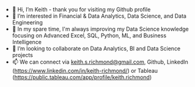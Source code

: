 - 👋   Hi, I’m Keith - thank you for visiting my Github profile
- 👀   I’m interested in Financial & Data Analytics, Data Science, and Data Engineering
- 🌱   In my spare time, I'm always improving my Data Science knowledge focusing on Advanced Excel, SQL, Python, ML, and Business Intelligence
- 💞️   I’m looking to collaborate on Data Analytics, BI and Data Science projects
- 📫   We can connect via keith.s.richmond@gmail.com, Github, LinkedIn (https://www.linkedin.com/in/keith-richmond/) or Tableau (https://public.tableau.com/app/profile/keith.richmond)

<!---
krichmond19/krichmond19 is a ✨ special ✨ repository because its `README.md` (this file) appears on your GitHub profile.
You can click the Preview link to take a look at your changes.
--->
